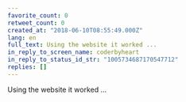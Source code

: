 ```yaml
---
favorite_count: 0
retweet_count: 0
created_at: "2018-06-10T08:55:49.000Z"
lang: en
full_text: Using the website it worked ...
in_reply_to_screen_name: coderbyheart
in_reply_to_status_id_str: "1005734687170547712"
replies: []
---
```


Using the website it worked ...
